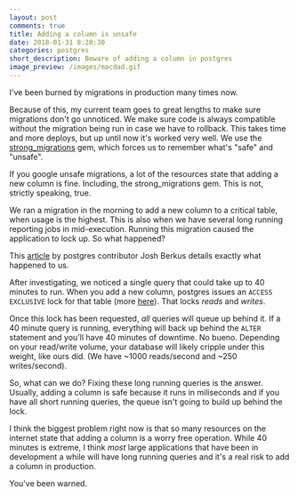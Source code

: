 ```yaml
---
layout: post
comments: true
title: Adding a column is unsafe
date: 2018-01-31 8:20:30
categories: postgres
short_description: Beware of adding a column in postgres
image_preview: /images/macdad.gif
---
```


I've been burned by migrations in production many times now.

Because of this, my current team goes to great lengths to make sure migrations don't go unnoticed.
We make sure code is always compatible without the migration being run in case we have to rollback.
This takes time and more deploys, but up until now it's worked very well.
We use the [strong_migrations](https://github.com/ankane/strong_migrations) gem, which forces us to remember what's
"safe" and "unsafe".

If you google unsafe migrations, a lot of the resources state that adding a new column is fine.
Including, the strong_migrations gem. This is not, strictly speaking, true.

We ran a migration in the morning to add a new column to a critical table, when usage is the highest.
This is also when we have several long running reporting jobs in mid-execution.
Running this migration caused the application to lock up. So what happened?

This [article](http://www.databasesoup.com/2013/11/alter-table-and-downtime-part-ii.html) by postgres contributor Josh Berkus details exactly what happened to us.

After investigating, we noticed a single query that could take up to 40 minutes to run.
When you add a new column, postgres issues an `ACCESS EXCLUSIVE` lock for that table (more [here](https://www.postgresql.org/docs/9.5/static/sql-altertable.html)).
That locks *reads* and *writes*.

Once this lock has been requested, *all* queries will queue up behind it.
If a 40 minute query is running, everything will back up behind the `ALTER` statement and you'll have 40 minutes of downtime. No bueno. Depending on your read/write volume, your database will likely cripple under this weight, like ours did. (We have ~1000 reads/second and ~250 writes/second).

So, what can we do? Fixing these long running queries is the answer. Usually, adding a column is safe because it runs
in miliseconds and if you have all short running queries, the queue isn't going to build up behind the lock.

I think the biggest problem right now is that so many resources on the internet state that adding a column is a worry free operation.
While 40 minutes is extreme, I think *most* large applications that have been in development a while will have
long running queries and it's a real risk to add a column in production.

You've been warned.
